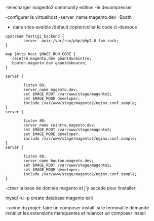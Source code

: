 -telecharger magento2 community edition 
-le decompresser

-configurer le virtualhost
-server_name magento.dev
-$path
- dans sites-avaible /default copier/coller le code ci-dessous
```
upstream fastcgi_backend {
        server  unix:/var/run/php/php7.0-fpm.sock;
}

map $http_host $MAGE_RUN_CODE {
   ceintre.magento.dev geantduceintre;
   bouton.magento.dev geantdubouton;
}

server {

        listen 80;
        server_name magento.dev;
        set $MAGE_ROOT /var/www/stage/magento2;
        set $MAGE_MODE developer;
        include /var/www/stage/magento2/nginx.conf.sample;
}
server {

        listen 80;
        server_name ceintre.magento.dev;
        set $MAGE_ROOT /var/www/stage/magento2;
        set $MAGE_MODE developer;
        include /var/www/stage/magento2/nginx.conf.sample;
}
server {

        listen 80;
        server_name bouton.magento.dev;
        set $MAGE_ROOT /var/www/stage/magento2;
        set $MAGE_MODE developer;
        include /var/www/stage/magento2/nginx.conf.sample;
}
```
-creer la base de donnée magento et j'y accede pour linstaller

mysql -u -p
create database magento 
exit


-racine du projet: faire un composer install ,si le terminal le demande installer  les extensions manquantes et relancer un composer install







 
